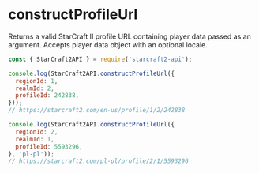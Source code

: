 # constructProfileUrl

Returns a valid StarCraft II profile URL containing player data passed as an argument. Accepts player data object with an optional locale.

```js
const { StarCraft2API } = require('starcraft2-api');

console.log(StarCraft2API.constructProfileUrl({
  regionId: 1,
  realmId: 2,
  profileId: 242838,
}));
// https://starcraft2.com/en-us/profile/1/2/242838

console.log(StarCraft2API.constructProfileUrl({
  regionId: 2,
  realmId: 1,
  profileId: 5593296,
}, 'pl-pl'));
// https://starcraft2.com/pl-pl/profile/2/1/5593296

```